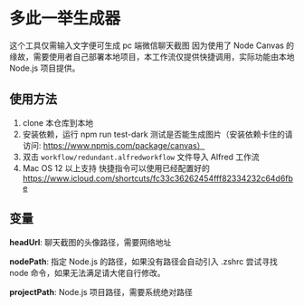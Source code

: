 # 多此一举生成器

这个工具仅需输入文字便可生成 pc 端微信聊天截图
因为使用了 Node Canvas 的缘故，需要使用者自己部署本地项目，本工作流仅提供快捷调用，实际功能由本地 Node.js 项目提供。

## 使用方法

1. clone 本仓库到本地
2. 安装依赖，运行 npm run test-dark 测试是否能生成图片（安装依赖卡住的请访问: https://www.npmjs.com/package/canvas）
3. 双击 `workflow/redundant.alfredworkflow` 文件导入 Alfred 工作流
4. Mac OS 12 以上支持 快捷指令可以使用已经配置好的 https://www.icloud.com/shortcuts/fc33c36262454fff82334232c64d6fbe 

## 变量

**headUrl**: 聊天截图的头像路径，需要网络地址

**nodePath**: 指定 Node.js 的路径，如果没有路径会自动引入 .zshrc 尝试寻找 node 命令，如果无法满足请大佬自行修改。

**projectPath**: Node.js 项目路径，需要系统绝对路径
